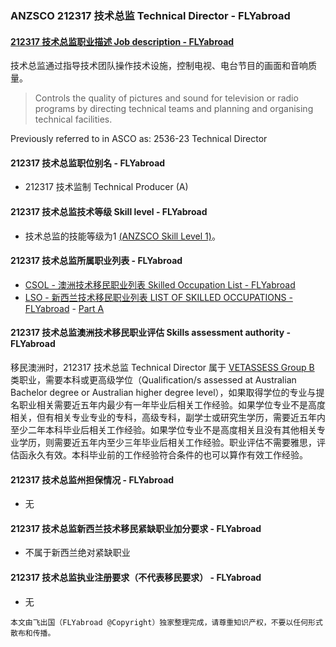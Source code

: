 ### ANZSCO 212317 技术总监 Technical Director - FLYabroad ###

####  [212317 技术总监职业描述 Job description - FLYabroad](http://www.flyabroadvisa.com/anzsco/2123.html#212317)

技术总监通过指导技术团队操作技术设施，控制电视、电台节目的画面和音响质量。

> Controls the quality of pictures and sound for television or radio programs by directing technical teams and planning and organising technical facilities.

Previously referred to in ASCO as:
2536-23 Technical Director

#### 212317 技术总监职位别名 - FLYabroad
 
- 212317 技术监制 Technical Producer (A)

#### 212317 技术总监技术等级 Skill level - FLYabroad

- 技术总监的技能等级为1 [(ANZSCO Skill Level 1)](http://www.flyabroadvisa.com/anzsco/)。

#### 212317 技术总监所属职业列表 - FLYabroad

- [CSOL - 澳洲技术移民职业列表 Skilled Occupation List - FLYabroad](http://www.flyabroadvisa.com/sol/)
- [LSO - 新西兰技术移民职业列表 LIST OF SKILLED OCCUPATIONS - FLYabroad](http://nz.flyabroadvisa.com/lso/) - [Part A](parta)

#### 212317 技术总监澳洲技术移民职业评估 Skills assessment authority - FLYabroad

移民澳洲时，212317 技术总监 Technical Director 属于 [VETASSESS Group B ](http://www.flyabroadvisa.com/ass/vetassess.html)类职业，需要本科或更高级学位（Qualification/s assessed at Australian Bachelor degree or Australian higher degree level），如果取得学位的专业与提名职业相关需要近五年内最少有一年毕业后相关工作经验。如果学位专业不是高度相关，但有相关专业专业的专科，高级专科，副学士或研究生学历，需要近五年内至少二年本科毕业后相关工作经验。如果学位专业不是高度相关且没有其他相关专业学历，则需要近五年内至少三年毕业后相关工作经验。职业评估不需要雅思，评估函永久有效。本科毕业前的工作经验符合条件的也可以算作有效工作经验。

#### 212317 技术总监州担保情况 - FLYabroad

- 无

#### 212317 技术总监新西兰技术移民紧缺职业加分要求 - FLYabroad

- 不属于新西兰绝对紧缺职业

#### 212317 技术总监执业注册要求（不代表移民要求） - FLYabroad

- 无

`本文由飞出国（FLYabroad @Copyright）独家整理完成，请尊重知识产权，不要以任何形式散布和传播。`